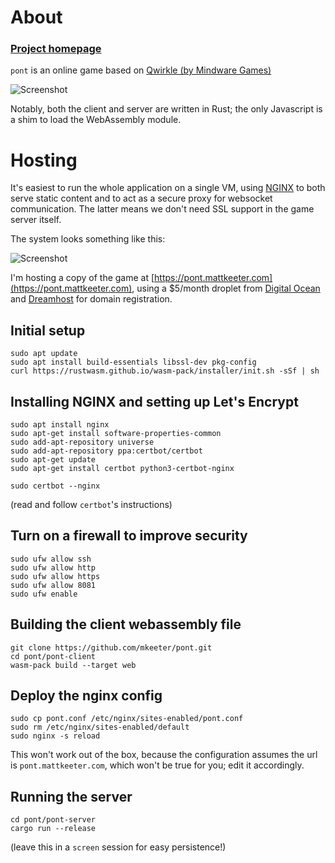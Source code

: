 # About
### [Project homepage](https://mattkeeter.com/projects/pont)

`pont` is an online game based on
[Qwirkle (by Mindware Games)](https://en.wikipedia.org/wiki/Qwirkle)

![Screenshot](https://mattkeeter.com/projects/pont/screenshot.png)

Notably, both the client and server are written in Rust;
the only Javascript is a shim to load the WebAssembly module.

# Hosting
It's easiest to run the whole application on a single VM,
using [NGINX](https://www.nginx.com/) to both serve static content
and to act as a secure proxy for websocket communication.
The latter means we don't need SSL support in the game server itself.

The system looks something like this:

![Screenshot](https://mattkeeter.com/projects/pont/diagram.svg)

I'm hosting a copy of the game at
[https://pont.mattkeeter.com](https://pont.mattkeeter.com),
using a $5/month droplet from [Digital Ocean](https://www.digitalocean.com/)
and [Dreamhost](https://www.dreamhost.com/) for domain registration.

## Initial setup
```
sudo apt update
sudo apt install build-essentials libssl-dev pkg-config
curl https://rustwasm.github.io/wasm-pack/installer/init.sh -sSf | sh
```

## Installing NGINX and setting up Let's Encrypt
```
sudo apt install nginx
sudo apt-get install software-properties-common
sudo add-apt-repository universe
sudo add-apt-repository ppa:certbot/certbot
sudo apt-get update
sudo apt-get install certbot python3-certbot-nginx

sudo certbot --nginx
```
(read and follow `certbot`'s instructions)

## Turn on a firewall to improve security
```
sudo ufw allow ssh
sudo ufw allow http
sudo ufw allow https
sudo ufw allow 8081
sudo ufw enable
```

## Building the client webassembly file
```
git clone https://github.com/mkeeter/pont.git
cd pont/pont-client
wasm-pack build --target web
```

## Deploy the nginx config
```
sudo cp pont.conf /etc/nginx/sites-enabled/pont.conf
sudo rm /etc/nginx/sites-enabled/default
sudo nginx -s reload
```
This won't work out of the box, because the configuration assumes the url is
`pont.mattkeeter.com`, which won't be true for you; edit it accordingly.

## Running the server
```
cd pont/pont-server
cargo run --release
```
(leave this in a `screen` session for easy persistence!)
